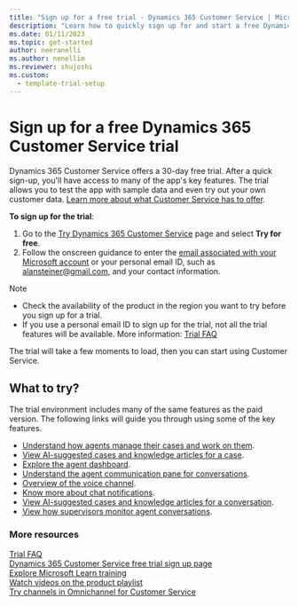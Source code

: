 ```yaml
---
title: "Sign up for a free trial - Dynamics 365 Customer Service | Microsoft Docs"
description: "Learn how to quickly sign up for and start a free Dynamics 365 Customer Service trial. Explore the app with tours and videos, and find other learning resources."
ms.date: 01/11/2023
ms.topic: get-started
author: neeranelli
ms.author: nenellim
ms.reviewer: shujoshi
ms.custom: 
  - template-trial-setup
---
```


# Sign up for a free Dynamics 365 Customer Service trial

Dynamics 365 Customer Service offers a 30-day free trial. After a quick sign-up, you'll have access to many of the app's key features. The trial allows you to test the app with sample data and even try out your own customer data. [Learn more about what Customer Service has to offer](/dynamics365/customer-service/overview).

**To sign up for the trial**:

1. Go to the [Try Dynamics 365 Customer Service](https://dynamics.microsoft.com/customer-service/overview/) page and select **Try for free**.
1. Follow the onscreen guidance to enter the [email associated with your Microsoft account](https://support.microsoft.com/windows/what-is-a-microsoft-account-4a7c48e9-ff5a-e9c6-5a5c-1a57d66c3bfa) or your personal email ID, such as alansteiner@gmail.com, and your contact information.

> [!NOTE]
> - Check the availability of the product in the region you want to try before you sign up for a trial.
> - If you use a personal email ID to sign up for the trial, not all the trial features will be available. More information: [Trial FAQ](trial-faq.md#personalemail)

The trial will take a few moments to load, then you can start using Customer Service.

## What to try?

The trial environment includes many of the same features as the paid version. The following links will guide you through using some of the key features.

- [Understand how agents manage their cases and work on them](csw-overview.md).
- [View AI-suggested cases and knowledge articles for a case](../use/csw-view-ai-suggested-cases-knowledge-articles.md).
- [Explore the agent dashboard](../use/oc-agent-dashboard.md).
- [Understand the agent communication pane for conversations](../use/oc-conversation-control.md).
- [Overview of the voice channel](../administer/voice-channel.md).
- [Know more about chat notifications](../use/oc-notifications.md).
- [View AI-suggested cases and knowledge articles for a conversation](../use/oc-view-ai-suggested-cases-articles.md).
- [View how supervisors monitor agent conversations](../use/ongoing-conversations-dashboard.md).

### More resources

[Trial FAQ](trial-faq.md)  
[Dynamics 365 Customer Service free trial sign up page](https://dynamics.microsoft.com/customer-service/customer-service-software/free-trial)  
[Explore Microsoft Learn training](/training/browse/?filter-products=dynamics-customer-service)  
[Watch videos on the product playlist](https://www.microsoft.com/en-us/videoplayer/embed/RE41po2?maskLevel=0)  
[Try channels in Omnichannel for Customer Service](try-channels.md)  
